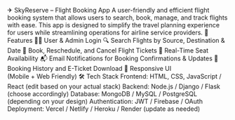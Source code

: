 ✈ SkyReserve – Flight Booking App
A user-friendly and efficient flight booking system that allows users to search, book, manage, and track flights with ease. This app is designed to simplify the travel planning experience for users while streamlining operations for airline service providers.
🚀 Features
🧑‍✈ User & Admin Login
🔍 Search Flights by Source, Destination & Date
📅 Book, Reschedule, and Cancel Flight Tickets
💺 Real-Time Seat Availability
📬 Email Notifications for Booking Confirmations & Updates
🧳 Booking History and E-Ticket Download
📱 Responsive UI (Mobile + Web Friendly)
🛠 Tech Stack
Frontend: HTML, CSS, JavaScript / React (edit based on your actual stack)
Backend: Node.js / Django / Flask (choose accordingly)
Database: MongoDB / MySQL / PostgreSQL (depending on your design)
Authentication: JWT / Firebase / OAuth
Deployment: Vercel / Netlify / Heroku / Render (update as needed)
